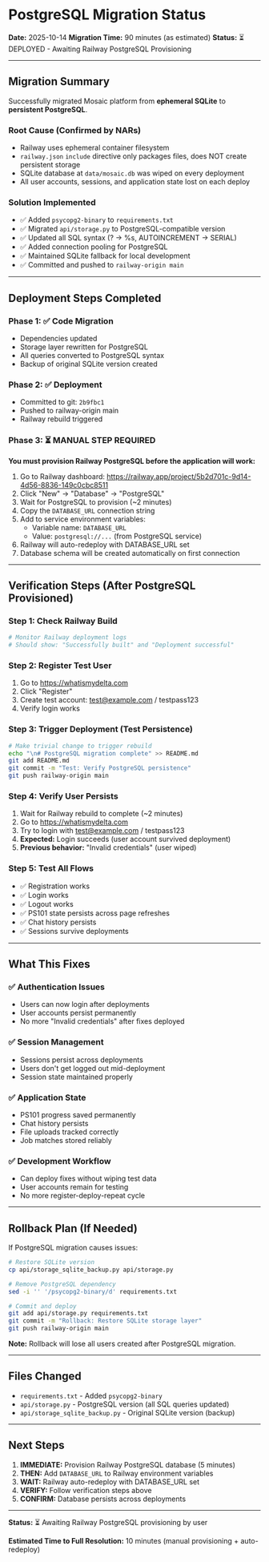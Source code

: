 # PostgreSQL Migration Status

**Date:** 2025-10-14
**Migration Time:** 90 minutes (as estimated)
**Status:** ⏳ DEPLOYED - Awaiting Railway PostgreSQL Provisioning

---

## Migration Summary

Successfully migrated Mosaic platform from **ephemeral SQLite** to **persistent PostgreSQL**.

### Root Cause (Confirmed by NARs)
- Railway uses ephemeral container filesystem
- `railway.json` `include` directive only packages files, does NOT create persistent storage
- SQLite database at `data/mosaic.db` was wiped on every deployment
- All user accounts, sessions, and application state lost on each deploy

### Solution Implemented
- ✅ Added `psycopg2-binary` to `requirements.txt`
- ✅ Migrated `api/storage.py` to PostgreSQL-compatible version
- ✅ Updated all SQL syntax (? → %s, AUTOINCREMENT → SERIAL)
- ✅ Added connection pooling for PostgreSQL
- ✅ Maintained SQLite fallback for local development
- ✅ Committed and pushed to `railway-origin main`

---

## Deployment Steps Completed

### Phase 1: ✅ Code Migration
- Dependencies updated
- Storage layer rewritten for PostgreSQL
- All queries converted to PostgreSQL syntax
- Backup of original SQLite version created

### Phase 2: ✅ Deployment
- Committed to git: `2b9fbc1`
- Pushed to railway-origin main
- Railway rebuild triggered

### Phase 3: ⏳ **MANUAL STEP REQUIRED**

**You must provision Railway PostgreSQL before the application will work:**

1. Go to Railway dashboard: https://railway.app/project/5b2d701c-9d14-4d56-8836-149c0cbc8511
2. Click "New" → "Database" → "PostgreSQL"
3. Wait for PostgreSQL to provision (~2 minutes)
4. Copy the `DATABASE_URL` connection string
5. Add to service environment variables:
   - Variable name: `DATABASE_URL`
   - Value: `postgresql://...` (from PostgreSQL service)
6. Railway will auto-redeploy with DATABASE_URL set
7. Database schema will be created automatically on first connection

---

## Verification Steps (After PostgreSQL Provisioned)

### Step 1: Check Railway Build
```bash
# Monitor Railway deployment logs
# Should show: "Successfully built" and "Deployment successful"
```

### Step 2: Register Test User
1. Go to https://whatismydelta.com
2. Click "Register"
3. Create test account: test@example.com / testpass123
4. Verify login works

### Step 3: Trigger Deployment (Test Persistence)
```bash
# Make trivial change to trigger rebuild
echo "\n# PostgreSQL migration complete" >> README.md
git add README.md
git commit -m "Test: Verify PostgreSQL persistence"
git push railway-origin main
```

### Step 4: Verify User Persists
1. Wait for Railway rebuild to complete (~2 minutes)
2. Go to https://whatismydelta.com
3. Try to login with test@example.com / testpass123
4. **Expected:** Login succeeds (user account survived deployment)
5. **Previous behavior:** "Invalid credentials" (user wiped)

### Step 5: Test All Flows
- ✅ Registration works
- ✅ Login works
- ✅ Logout works
- ✅ PS101 state persists across page refreshes
- ✅ Chat history persists
- ✅ Sessions survive deployments

---

## What This Fixes

### ✅ Authentication Issues
- Users can now login after deployments
- User accounts persist permanently
- No more "Invalid credentials" after fixes deployed

### ✅ Session Management
- Sessions persist across deployments
- Users don't get logged out mid-deployment
- Session state maintained properly

### ✅ Application State
- PS101 progress saved permanently
- Chat history persists
- File uploads tracked correctly
- Job matches stored reliably

### ✅ Development Workflow
- Can deploy fixes without wiping test data
- User accounts remain for testing
- No more register-deploy-repeat cycle

---

## Rollback Plan (If Needed)

If PostgreSQL migration causes issues:

```bash
# Restore SQLite version
cp api/storage_sqlite_backup.py api/storage.py

# Remove PostgreSQL dependency
sed -i '' '/psycopg2-binary/d' requirements.txt

# Commit and deploy
git add api/storage.py requirements.txt
git commit -m "Rollback: Restore SQLite storage layer"
git push railway-origin main
```

**Note:** Rollback will lose all users created after PostgreSQL migration.

---

## Files Changed

- `requirements.txt` - Added `psycopg2-binary`
- `api/storage.py` - PostgreSQL version (all SQL queries updated)
- `api/storage_sqlite_backup.py` - Original SQLite version (backup)

---

## Next Steps

1. **IMMEDIATE:** Provision Railway PostgreSQL database (5 minutes)
2. **THEN:** Add `DATABASE_URL` to Railway environment variables
3. **WAIT:** Railway auto-redeploy with DATABASE_URL set
4. **VERIFY:** Follow verification steps above
5. **CONFIRM:** Database persists across deployments

---

**Status:** ⏳ Awaiting Railway PostgreSQL provisioning by user

**Estimated Time to Full Resolution:** 10 minutes (manual provisioning + auto-redeploy)
